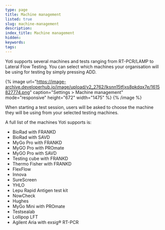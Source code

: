 ```yaml
---
type: page
title: Machine management
listed: true
slug: machine-management
description: 
index_title: Machine management
hidden: 
keywords: 
tags: 
---
```


Yoti supports several machines and tests ranging from RT-PCR/LAMP to Lateral Flow Testing. You can select which machines your organisation will be using for testing by simply pressing ADD.

{% image url="https://image-archive.developerhub.io/image/upload/v2_2762/lksnn15tfjxs8pkdqx7e/1615827774.png" caption="Settings &gt; Machine management" mode="responsive" height="672" width="1475" %}
{% /image %}

When starting a test session, users will be asked to choose the machine they will be using from your selected testing machines.

A full list of the machines Yoti supports is:

- BioRad with FRANKD
- BioRad with SAVD
- MyGo Pro with FRANKD
- MyGO Pro with PROmate
- MyGO Pro with SAVD
- Testing cube with FRANKD
- Thermo Fisher with FRANKD
- FlexFlow
- Innova
- SureScreen
- YHLO
- Lepu Rapid Antigen test kit
- NowCheck
- Hughes
- MyGo Mini with PROmate
- Testsealab
- Lollipop LFT
- Agilent Aria with exsig® RT-PCR